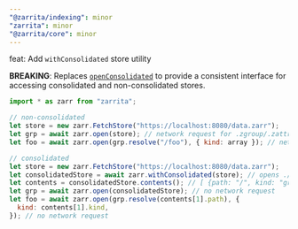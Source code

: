 ```yaml
---
"@zarrita/indexing": minor
"zarrita": minor
"@zarrita/core": minor
---
```


feat: Add `withConsolidated` store utility

**BREAKING**: Replaces [`openConsolidated`](https://github.com/manzt/zarrita.js/pull/91)
to provide a consistent interface for accessing consolidated and non-consolidated stores.

```javascript
import * as zarr from "zarrita";

// non-consolidated
let store = new zarr.FetchStore("https://localhost:8080/data.zarr");
let grp = await zarr.open(store); // network request for .zgroup/.zattrs
let foo = await zarr.open(grp.resolve("/foo"), { kind: array }); // network request for .zarray/.zattrs

// consolidated
let store = new zarr.FetchStore("https://localhost:8080/data.zarr");
let consolidatedStore = await zarr.withConsolidated(store); // opens ./zmetadata
let contents = consolidatedStore.contents(); // [ {path: "/", kind: "group" }, { path: "/foo", kind: "array" }, ...]
let grp = await zarr.open(consolidatedStore); // no network request
let foo = await zarr.open(grp.resolve(contents[1].path), {
  kind: contents[1].kind,
}); // no network request
```
